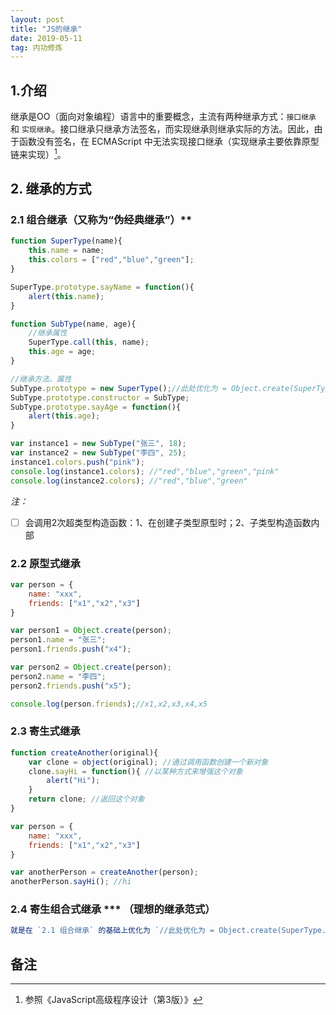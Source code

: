 ```yaml
---
layout: post
title: "JS的继承"
date: 2019-05-11  
tag: 内功修炼
---
```


## **1.介绍**

​		继承是OO（面向对象编程）语言中的重要概念，主流有两种继承方式：`接口继承` 和 `实现继承`。接口继承只继承方法签名，而实现继承则继承实际的方法。因此，由于函数没有签名，在 ECMAScript 中无法实现接口继承（实现继承主要依靠原型链来实现）[^1]。

## **2. 继承的方式**

### 2.1 组合继承（又称为“伪经典继承”）**

```javascript
function SuperType(name){
    this.name = name;
    this.colors = ["red","blue","green"];
}

SuperType.prototype.sayName = function(){
    alert(this.name);
}

function SubType(name, age){
    //继承属性
    SuperType.call(this, name);
    this.age = age;
}

//继承方法、属性
SubType.prototype = new SuperType();//此处优化为 = Object.create(SuperType.prototype)
SubType.prototype.constructor = SubType;
SubType.prototype.sayAge = function(){
    alert(this.age);
}

var instance1 = new SubType("张三", 18);
var instance2 = new SubType("李四", 25);
instance1.colors.push("pink");
console.log(instance1.colors); //"red","blue","green","pink"
console.log(instance2.colors); //"red","blue","green"
```

*注：*

- [ ] 会调用2次超类型构造函数：1、在创建子类型原型时；2、子类型构造函数内部

### 2.2 原型式继承

```javascript
var person = {
    name: "xxx",
    friends: ["x1","x2","x3"]
}

var person1 = Object.create(person);
person1.name = "张三";
person1.friends.push("x4");

var person2 = Object.create(person);
person2.name = "李四";
person2.friends.push("x5");

console.log(person.friends);//x1,x2,x3,x4,x5
```

### 2.3 寄生式继承

```javascript
function createAnother(original){
    var clone = object(original); //通过调用函数创建一个新对象
    clone.sayHi = function(){ //以某种方式来增强这个对象
        alert("Hi");
    }
    return clone; //返回这个对象
}

var person = {
    name: "xxx",
    friends: ["x1","x2","x3"]
}

var anotherPerson = createAnother(person);
anotherPerson.sayHi(); //hi
```

### 2.4 寄生组合式继承 ***  （理想的继承范式）

```javascript
就是在 `2.1 组合继承` 的基础上优化为 `//此处优化为 = Object.create(SuperType.prototype)`
```



## 备注

[^1]: 参照《JavaScript高级程序设计（第3版）》


